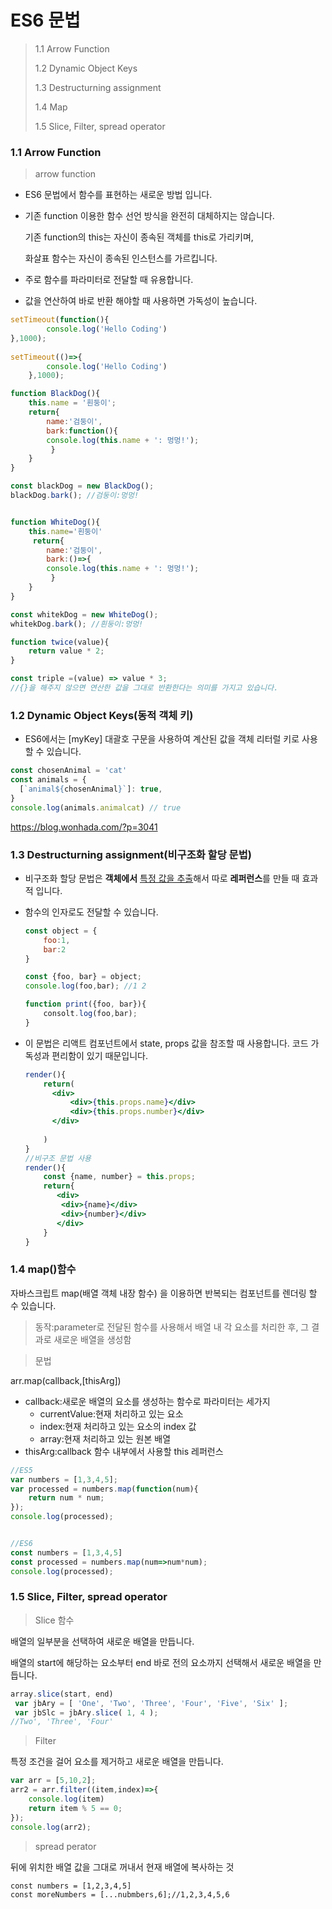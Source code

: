 # ES6 문법

> 1.1 Arrow Function
>
> 1.2 Dynamic Object Keys
>
> 1.3 Destructurning assignment
>
> 1.4 Map
>
> 1.5 Slice, Filter, spread operator



### 1.1 Arrow Function

> arrow function 

- ES6 문법에서 함수를 표현하는 새로운 방법 입니다.

- 기존 function 이용한 함수 선언 방식을 완전히 대체하지는 않습니다.

  기존 function의 this는 자신이 종속된 객체를 this로 가리키며, 

  화살표 함수는 자신이 종속된 인스턴스를 가르킵니다.

- 주로 함수를 파라미터로 전달할 때 유용합니다.

- 값을 연산하여 바로 반환 해야할 때 사용하면 가독성이 높습니다.

```javascript
setTimeout(function(){
    	console.log('Hello Coding')
},1000);
    
setTimeout(()=>{
        console.log('Hello Coding')
    },1000);
```

```javascript
function BlackDog(){
    this.name = '흰둥이';
    return{
        name:'검둥이',
    	bark:function(){
        console.log(this.name + ': 멍멍!');
		 }
    }
}

const blackDog = new BlackDog();
blackDog.bark(); //검둥이:멍멍!


function WhiteDog(){
    this.name='흰둥이'
     return{
        name:'검둥이',
    	bark:()=>{
        console.log(this.name + ': 멍멍!');
		 }
    }
}

const whitekDog = new WhiteDog();
whitekDog.bark(); //흰둥이:멍멍!
```

```javascript
function twice(value){
    return value * 2;
}

const triple =(value) => value * 3;
//{}을 해주지 않으면 연산한 값을 그대로 반환한다는 의미를 가지고 있습니다.
```



### 1.2 Dynamic Object Keys(동적 객체 키)

- ES6에서는 [myKey] 대괄호 구문을 사용하여 계산된 값을 객체 리터럴 키로 사용할 수 있습니다.

```javascript
const chosenAnimal = 'cat'
const animals = {
  [`animal${chosenAnimal}`]: true,
}
console.log(animals.animalcat) // true
```

https://blog.wonhada.com/?p=3041





### 1.3  Destructurning assignment(비구조화 할당 문법)

- 비구조화 할당 문법은 **객체에서**  <u>특정 값을 추출</u>해서  따로 **레퍼런스**를 만들 때 효과적 입니다.

- 함수의 인자로도 전달할 수 있습니다.

  ```javascript
  const object = {
      foo:1,
      bar:2
  }
  
  const {foo, bar} = object;
  console.log(foo,bar); //1 2
  
  function print({foo, bar}){
      consolt.log(foo,bar);
  }
  ```

- 이 문법은 리액트 컴포넌트에서 state, props 값을 참조할 때 사용합니다. 코드 가독성과 편리함이 있기 때문입니다. 

  ```jsx
  render(){
      return(
      	<div>
      		<div>{this.props.name}</div>
      		<div>{this.props.number}</div>
      	</div>
      
      )
  }
  //비구조 문법 사용
  render(){
      const {name, number} = this.props;
      return{
         <div>
          <div>{name}</div>
          <div>{number}</div>
         </div>     
      }
  }
  ```





### 1.4 map()함수

자바스크립트 map(배열 객체 내장 함수) 을 이용하면 반복되는 컴포넌트를 렌더링 할 수 있습니다.

> 동작:parameter로 전달된 함수를 사용해서 배열 내 각 요소를 처리한 후, 그 결과로 새로운 배열을 생성함

> 문법

arr.map(callback,[thisArg])

- callback:새로운 배열의 요소를 생성하는 함수로 파라미터는 세가지
  - currentValue:현재 처리하고 있는 요소
  - index:현재 처리하고 있는 요소의 index 값
  - array:현재 처리하고 있는 원본 배열
- thisArg:callback 함수 내부에서 사용할 this 레퍼런스



```javascript
//ES5
var numbers = [1,3,4,5];
var processed = numbers.map(function(num){
   	return num * num; 
});
console.log(processed);


//ES6
const numbers = [1,3,4,5]
const processed = numbers.map(num=>num*num);
console.log(processed);

```





### 1.5 Slice, Filter, spread operator

> Slice 함수

배열의 일부분을 선택하여 새로운 배열을 만듭니다.

배열의 start에 해당하는 요소부터 end 바로 전의 요소까지 선택해서 새로운 배열을 만듭니다.

```javascript
array.slice(start, end)
 var jbAry = [ 'One', 'Two', 'Three', 'Four', 'Five', 'Six' ];
 var jbSlc = jbAry.slice( 1, 4 );
//Two', 'Three', 'Four'
```



> Filter

특정 조건을 걸어 요소를 제거하고 새로운 배열을 만듭니다.

```javascript
var arr = [5,10,2];
arr2 = arr.filter((item,index)=>{
    console.log(item)
    return item % 5 == 0;
});
console.log(arr2);
```



> spread perator

뒤에 위치한 배열 값을 그대로 꺼내서 현재 배열에 복사하는 것

```
const numbers = [1,2,3,4,5]
const moreNumbers = [...nubmbers,6];//1,2,3,4,5,6
```



